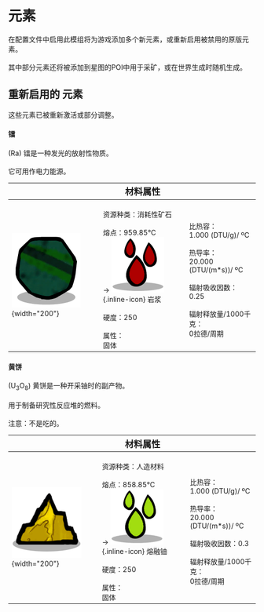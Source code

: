# 元素
在配置文件中启用此模组将为游戏添加多个新元素，或重新启用被禁用的原版元素。<br/><br/>其中部分元素还将被添加到星图的POI中用于采矿，或在世界生成时随机生成。
## 重新启用的 元素
这些元素已被重新激活或部分调整。

#### 镭

(Ra) 镭是一种发光的放射性物质。<br/><br/>它可用作电力能源。

| |<font size="+1">材料属性</font>| |
|-|-|-|
| ![Radium](/assets/images/elements/Radium.png){width="200"} |<br/>资源种类：消耗性矿石<br/><br/>熔点：959.85°C<br/>-> ![Magma](/assets/images/elements/Magma.png){.inline-icon} 岩浆<br/><br/>硬度：250<br/><br/>属性：<br/>固体|<br/>比热容：<br/>1.000 (DTU/g)/ ºC<br/><br/>热导率：<br/>20.000 (DTU/(m*s))/ ºC<br/><br/>辐射吸收因数：0.25<br/><br/>辐射释放量/1000千克：<br/>0拉德/周期|

#### 黄饼

(U<sub>3</sub>O<sub>8</sub>) 黄饼是一种开采铀时的副产物。<br/><br/>用于制备研究性反应堆的燃料。<br/><br/>注意：不是吃的。

| |<font size="+1">材料属性</font>| |
|-|-|-|
| ![Yellowcake](/assets/images/elements/Yellowcake.png){width="200"} |<br/>资源种类：人造材料<br/><br/>熔点：858.85°C<br/>-> ![MoltenUranium](/assets/images/elements/MoltenUranium.png){.inline-icon} 熔融铀<br/><br/>硬度：250<br/><br/>属性：<br/>固体|<br/>比热容：<br/>1.000 (DTU/g)/ ºC<br/><br/>热导率：<br/>20.000 (DTU/(m*s))/ ºC<br/><br/>辐射吸收因数：0.3<br/><br/>辐射释放量/1000千克：<br/>0拉德/周期|

